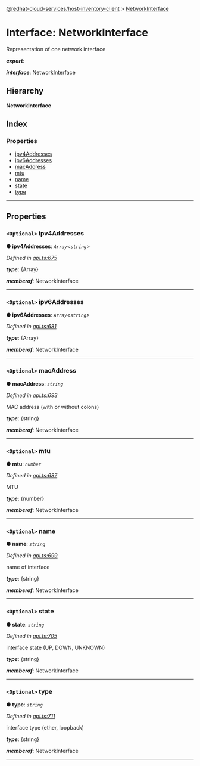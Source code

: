 [@redhat-cloud-services/host-inventory-client](../README.md) > [NetworkInterface](../interfaces/networkinterface.md)

# Interface: NetworkInterface

Representation of one network interface

*__export__*: 

*__interface__*: NetworkInterface

## Hierarchy

**NetworkInterface**

## Index

### Properties

* [ipv4Addresses](networkinterface.md#ipv4addresses)
* [ipv6Addresses](networkinterface.md#ipv6addresses)
* [macAddress](networkinterface.md#macaddress)
* [mtu](networkinterface.md#mtu)
* [name](networkinterface.md#name)
* [state](networkinterface.md#state)
* [type](networkinterface.md#type)

---

## Properties

<a id="ipv4addresses"></a>

### `<Optional>` ipv4Addresses

**● ipv4Addresses**: *`Array`<`string`>*

*Defined in [api.ts:675](https://github.com/RedHatInsights/javascript-clients/blob/master/packages/host-inventory/api.ts#L675)*

*__type__*: {Array}

*__memberof__*: NetworkInterface

___
<a id="ipv6addresses"></a>

### `<Optional>` ipv6Addresses

**● ipv6Addresses**: *`Array`<`string`>*

*Defined in [api.ts:681](https://github.com/RedHatInsights/javascript-clients/blob/master/packages/host-inventory/api.ts#L681)*

*__type__*: {Array}

*__memberof__*: NetworkInterface

___
<a id="macaddress"></a>

### `<Optional>` macAddress

**● macAddress**: *`string`*

*Defined in [api.ts:693](https://github.com/RedHatInsights/javascript-clients/blob/master/packages/host-inventory/api.ts#L693)*

MAC address (with or without colons)

*__type__*: {string}

*__memberof__*: NetworkInterface

___
<a id="mtu"></a>

### `<Optional>` mtu

**● mtu**: *`number`*

*Defined in [api.ts:687](https://github.com/RedHatInsights/javascript-clients/blob/master/packages/host-inventory/api.ts#L687)*

MTU

*__type__*: {number}

*__memberof__*: NetworkInterface

___
<a id="name"></a>

### `<Optional>` name

**● name**: *`string`*

*Defined in [api.ts:699](https://github.com/RedHatInsights/javascript-clients/blob/master/packages/host-inventory/api.ts#L699)*

name of interface

*__type__*: {string}

*__memberof__*: NetworkInterface

___
<a id="state"></a>

### `<Optional>` state

**● state**: *`string`*

*Defined in [api.ts:705](https://github.com/RedHatInsights/javascript-clients/blob/master/packages/host-inventory/api.ts#L705)*

interface state (UP, DOWN, UNKNOWN)

*__type__*: {string}

*__memberof__*: NetworkInterface

___
<a id="type"></a>

### `<Optional>` type

**● type**: *`string`*

*Defined in [api.ts:711](https://github.com/RedHatInsights/javascript-clients/blob/master/packages/host-inventory/api.ts#L711)*

interface type (ether, loopback)

*__type__*: {string}

*__memberof__*: NetworkInterface

___

